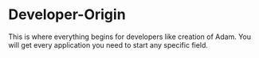 # Developer-Origin
This is where everything begins for developers like creation of Adam. You will get every application you need to start any specific field.
